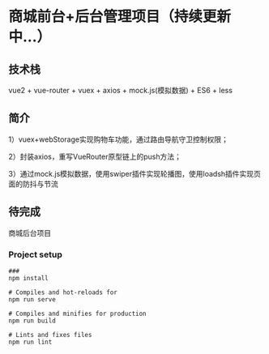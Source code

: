 # 商城前台+后台管理项目（持续更新中...）
## 技术栈
vue2 + vue-router + vuex + axios + mock.js(模拟数据) + ES6 + less

## 简介
1）vuex+webStorage实现购物车功能，通过路由导航守卫控制权限；

2）封装axios，重写VueRouter原型链上的push方法；

3）通过mock.js模拟数据，使用swiper插件实现轮播图，使用loadsh插件实现页面的防抖与节流


## 待完成
商城后台项目

### Project setup
```
###
npm install

# Compiles and hot-reloads for
npm run serve

# Compiles and minifies for production
npm run build

# Lints and fixes files
npm run lint
```